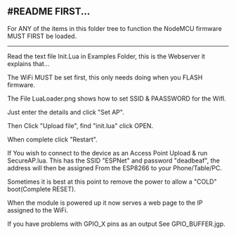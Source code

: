 ﻿#README FIRST...
----------------

For ANY of the items in this folder tree to function the NodeMCU firmware MUST FIRST be loaded.

------------------------------------------------------------------------------------------------

Read the text file Init.Lua in Examples Folder, this is the Webserver it explains that...

The WiFi MUST be set first, this only needs doing when you FLASH firmware.

The File LuaLoader.png shows how to set SSID & PAASSWORD for the WifI.

Just enter the details and click "Set AP".

Then Click "Upload file", find "init.lua" click OPEN.

When complete click "Restart".


If You wish to connect to the device as an Access Point Upload & run SecureAP.lua.
This has the SSID "ESPNet" and password "deadbeaf", the address will then be assigned
From the ESP8266 to your Phone/Table/PC.


Sometimes it is best at this point to remove the power to allow a "COLD" boot(Complete RESET).

When the module is powered up it now serves a web page to the IP assigned to the WiFi.


If you have problems with GPIO_X pins as an output See GPIO_BUFFER.jgp.







